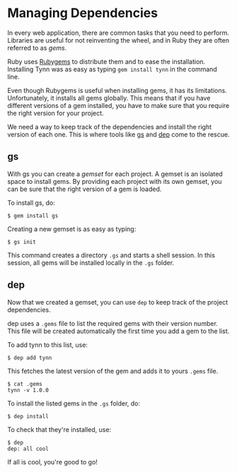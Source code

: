 # Managing Dependencies

In every web application, there are common tasks that you need to perform.
Libraries are useful for not reinventing the wheel, and in Ruby they are
often referred to as *gems*.

Ruby uses [Rubygems](https://rubygems.org/) to distribute them and to
ease the installation. Installing Tynn was as easy as typing
`gem install tynn` in the command line.

Even though Rubygems is useful when installing gems, it has its
limitations. Unfortunately, it installs all gems globally. This means
that if you have different versions of a gem installed, you have to
make sure that you require the right version for your project.

We need a way to keep track of the dependencies and install the right version
of each one. This is where tools like [gs](https://github.com/soveran/gs) and
[dep](https://github.com/cyx/dep) come to the rescue.

## gs

With gs you can create a *gemset* for each project. A gemset is an
isolated space to install gems. By providing each project with its own
gemset, you can be sure that the right version of a gem is loaded.

To install gs, do:

```no-highlight
$ gem install gs
```

Creating a new gemset is as easy as typing:

```no-highlight
$ gs init
```

This command creates a directory `.gs` and starts a shell session. In this
session, all gems will be installed locally in the `.gs` folder.

## dep

Now that we created a gemset, you can use `dep` to keep track of the project
dependencies.

dep uses a `.gems` file to list the required gems with their version
number. This file will be created automatically the first time you add a
gem to the list.

To add tynn to this list, use:

```no-highlight
$ dep add tynn
```

This fetches the latest version of the gem and adds it to yours `.gems` file.

```no-highlight
$ cat .gems
tynn -v 1.0.0
```

To install the listed gems in the `.gs` folder, do:

```no-highlight
$ dep install
```

To check that they're installed, use:

```no-highlight
$ dep
dep: all cool
```

If all is cool, you're good to go!

